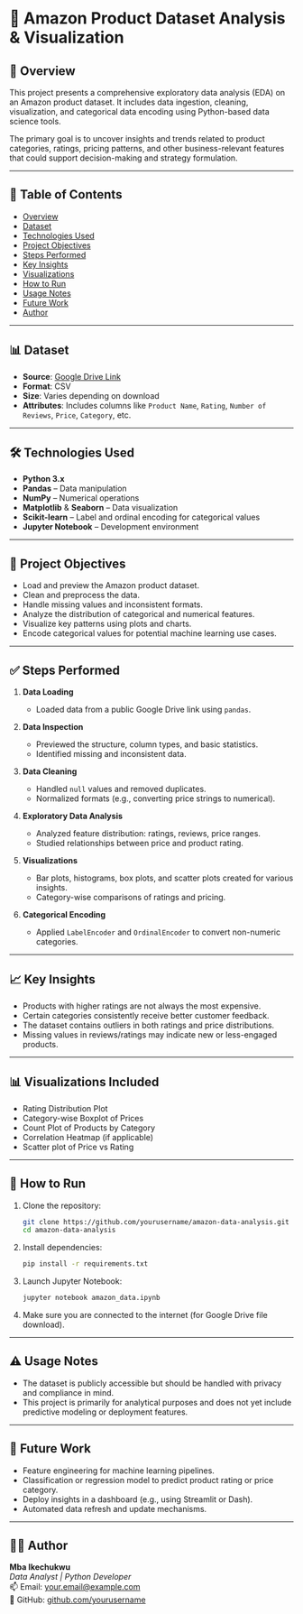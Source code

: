 
# 📘 Amazon Product Dataset Analysis & Visualization

## 📌 Overview

This project presents a comprehensive exploratory data analysis (EDA) on an Amazon product dataset. It includes data ingestion, cleaning, visualization, and categorical data encoding using Python-based data science tools.

The primary goal is to uncover insights and trends related to product categories, ratings, pricing patterns, and other business-relevant features that could support decision-making and strategy formulation.

---

## 📂 Table of Contents

- [Overview](#overview)
- [Dataset](#dataset)
- [Technologies Used](#technologies-used)
- [Project Objectives](#project-objectives)
- [Steps Performed](#steps-performed)
- [Key Insights](#key-insights)
- [Visualizations](#visualizations)
- [How to Run](#how-to-run)
- [Usage Notes](#usage-notes)
- [Future Work](#future-work)
- [Author](#author)

---

## 📊 Dataset

- **Source**: [Google Drive Link](https://drive.google.com/uc?export=download&id=1YumtA6Ajt7M8qoTtmPJbs3JMZoEzjaNJ)
- **Format**: CSV
- **Size**: Varies depending on download
- **Attributes**: Includes columns like `Product Name`, `Rating`, `Number of Reviews`, `Price`, `Category`, etc.

---

## 🛠️ Technologies Used

- **Python 3.x**
- **Pandas** – Data manipulation
- **NumPy** – Numerical operations
- **Matplotlib** & **Seaborn** – Data visualization
- **Scikit-learn** – Label and ordinal encoding for categorical values
- **Jupyter Notebook** – Development environment

---

## 🎯 Project Objectives

- Load and preview the Amazon product dataset.
- Clean and preprocess the data.
- Handle missing values and inconsistent formats.
- Analyze the distribution of categorical and numerical features.
- Visualize key patterns using plots and charts.
- Encode categorical values for potential machine learning use cases.

---

## ✅ Steps Performed

1. **Data Loading**
   - Loaded data from a public Google Drive link using `pandas`.

2. **Data Inspection**
   - Previewed the structure, column types, and basic statistics.
   - Identified missing and inconsistent data.

3. **Data Cleaning**
   - Handled `null` values and removed duplicates.
   - Normalized formats (e.g., converting price strings to numerical).

4. **Exploratory Data Analysis**
   - Analyzed feature distribution: ratings, reviews, price ranges.
   - Studied relationships between price and product rating.

5. **Visualizations**
   - Bar plots, histograms, box plots, and scatter plots created for various insights.
   - Category-wise comparisons of ratings and pricing.

6. **Categorical Encoding**
   - Applied `LabelEncoder` and `OrdinalEncoder` to convert non-numeric categories.

---

## 📈 Key Insights

- Products with higher ratings are not always the most expensive.
- Certain categories consistently receive better customer feedback.
- The dataset contains outliers in both ratings and price distributions.
- Missing values in reviews/ratings may indicate new or less-engaged products.

---

## 📊 Visualizations Included

- Rating Distribution Plot
- Category-wise Boxplot of Prices
- Count Plot of Products by Category
- Correlation Heatmap (if applicable)
- Scatter plot of Price vs Rating

---

## 🚀 How to Run

1. Clone the repository:

   ```bash
   git clone https://github.com/yourusername/amazon-data-analysis.git
   cd amazon-data-analysis
   ```

2. Install dependencies:

   ```bash
   pip install -r requirements.txt
   ```

3. Launch Jupyter Notebook:

   ```bash
   jupyter notebook amazon_data.ipynb
   ```

4. Make sure you are connected to the internet (for Google Drive file download).

---

## ⚠️ Usage Notes

- The dataset is publicly accessible but should be handled with privacy and compliance in mind.
- This project is primarily for analytical purposes and does not yet include predictive modeling or deployment features.

---

## 🔮 Future Work

- Feature engineering for machine learning pipelines.
- Classification or regression model to predict product rating or price category.
- Deploy insights in a dashboard (e.g., using Streamlit or Dash).
- Automated data refresh and update mechanisms.

---

## 👨‍💻 Author

**Mba Ikechukwu**  
*Data Analyst | Python Developer*  
📫 Email: your.email@example.com  
🔗 GitHub: [github.com/yourusername](https://github.com/yourusername)
